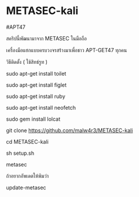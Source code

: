 # METASEC-kali
#APT47

สคริปนี้พัฒนามาจาก  METASEC ในมือถือ

เครื่องมือแฮกแบบครบวงจรสร้างมาเพื่อชาว APT-GET47 ทุกคน

วิธีติดตั้ง ( ใช้สิทธ์รูท )

sudo apt-get install toilet

sudo apt-get install figlet

sudo apt-get install ruby

sudo apt-get install neofetch

sudo gem install lolcat

git clone https://github.com/malw4r3/METASEC-kali

cd METASEC-kali

sh setup.sh

metasec

ถ้าอยากอัพเดตให้พิมว่า

update-metasec

